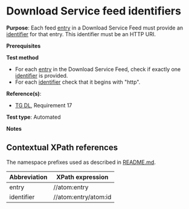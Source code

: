 # Download Service feed identifiers

**Purpose**: Each feed [entry](#entry) in a Download Service Feed must provide an [identifier](#identifier) for that entry. This identifier must be an HTTP URI.

**Prerequisites**

**Test method**

* For each [entry](#entry) in the Download Service Feed, check if exactly one [identifier](#identifier) is provided.
* For each [identifier](#identifier) check that it begins with "http".

**Reference(s)**:

* [TG DL](./README.md#ref_TG_DL), Requirement 17

**Test type**: Automated

**Notes**

## Contextual XPath references

The namespace prefixes used as described in [README.md](./README.md#namespaces).

Abbreviation                                               |  XPath expression
---------------------------------------------------------- | -------------------------------------------------------------------------
entry <a name="entry"></a> | //atom:entry
identifier <a name="identifier"></a> | //atom:entry/atom:id
